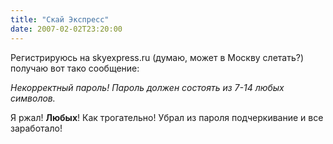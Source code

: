 ```yaml
---
title: "Скай Экспресс"
date: 2007-02-02T23:20:00
---
```


Регистрируюсь на skyexpress.ru (думаю, может в Москву слетать?) получаю вот тако сообщение:

<EM>Некорректный пароль! Пароль должен состоять из 7-14 любых символов.

</EM>Я ржал! <STRONG>Любых</STRONG>! Как трогательно! Убрал из пароля подчеркивание и все заработало!
